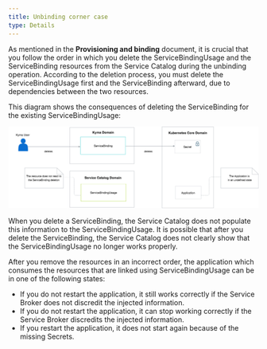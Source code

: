 ```yaml
---
title: Unbinding corner case
type: Details
---
```


As mentioned in the **Provisioning and binding** document, it is crucial that you follow the order in which you delete the ServiceBindingUsage and the ServiceBinding resources from the Service Catalog during the unbinding operation. According to the deletion process, you must delete the ServiceBindingUsage first and the ServiceBinding afterward, due to dependencies between the two resources.

This diagram shows the consequences of deleting the ServiceBinding for the existing ServiceBindingUsage:

![Unbinding Corner case](assets/unbinding-corner-case.png)

When you delete a ServiceBinding, the Service Catalog does not populate this information to the ServiceBindingUsage. It is possible that after you delete the ServiceBinding, the Service Catalog does not clearly show that the ServiceBindingUsage no longer works properly.

After you remove the resources in an incorrect order, the application which consumes the resources that are linked using ServiceBindingUsage can be in one of the following states:

-  If you do not restart the application, it still works correctly if the Service Broker does not discredit the injected information.
-  If you do not restart the application, it can stop working correctly if the Service Broker discredits the injected information.
- If you restart the application, it does not start again because of the missing Secrets.
